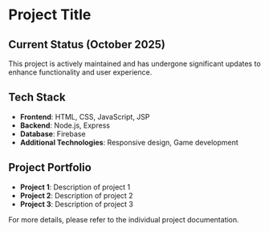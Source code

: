 # Project Title

## Current Status (October 2025)
This project is actively maintained and has undergone significant updates to enhance functionality and user experience.

## Tech Stack
- **Frontend**: HTML, CSS, JavaScript, JSP
- **Backend**: Node.js, Express
- **Database**: Firebase
- **Additional Technologies**: Responsive design, Game development

## Project Portfolio
- **Project 1**: Description of project 1
- **Project 2**: Description of project 2
- **Project 3**: Description of project 3

For more details, please refer to the individual project documentation.